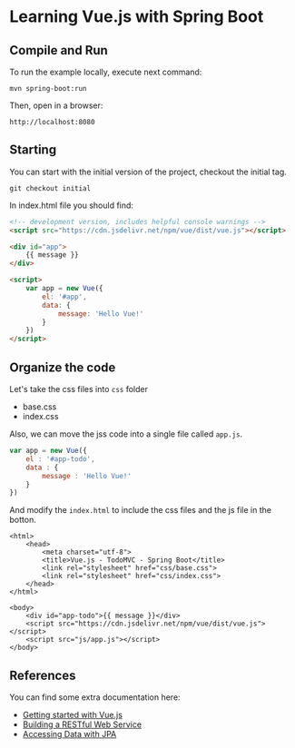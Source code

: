 # Learning Vue.js with Spring Boot

## Compile and Run
To run the example locally, execute next command:

`mvn spring-boot:run`

Then, open in a browser:

`http://localhost:8080`

## Starting

You can start with the initial version of the project, checkout the initial tag.

`git checkout initial`

In index.html file you should find:

```html
<!-- development version, includes helpful console warnings -->
<script src="https://cdn.jsdelivr.net/npm/vue/dist/vue.js"></script>

<div id="app">
    {{ message }}
</div>

<script>
    var app = new Vue({
        el: '#app',
        data: {
            message: 'Hello Vue!'
        }
    })
</script>
```

## Organize the code

Let's take the css files into `css` folder
* base.css
* index.css

Also, we can move the jss code into a single file called `app.js`.

```javascript
var app = new Vue({
	el : '#app-todo',
	data : {
		message : 'Hello Vue!'
	}
})
```

And modify the `index.html` to include the css files and the js file in the botton.

```
<html>
	<head>
		<meta charset="utf-8">
		<title>Vue.js - TodoMVC - Spring Boot</title>
		<link rel="stylesheet" href="css/base.css">
		<link rel="stylesheet" href="css/index.css">
	</head>
</html>

<body>
	<div id="app-todo">{{ message }}</div>
	<script src="https://cdn.jsdelivr.net/npm/vue/dist/vue.js"></script>
	<script src="js/app.js"></script>
</body>
```



## References
You can find some extra documentation here:

* [Getting started with Vue.js](https://vuejs.org/v2/guide/)
* [Building a RESTful Web Service](https://spring.io/guides/gs/rest-service/)
* [Accessing Data with JPA](https://spring.io/guides/gs/accessing-data-jpa/)

